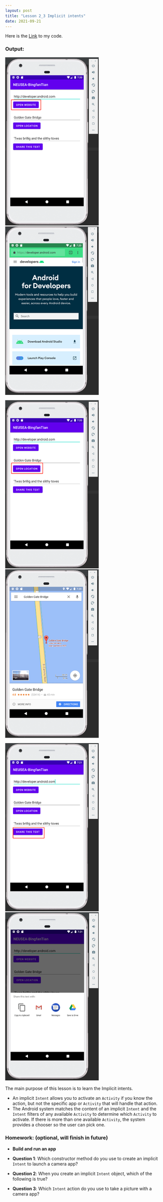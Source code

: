 ```yaml
---
layout: post
title: "Lesson 2_3 Implicit intents"
date: 2021-09-21
---
```



Here is the [Link](https://github.com/BingfanTian96/NEU_CS5520_21Fall/tree/main/lesson2_3) to my code. 

### Output:
<p float="left">
    <img src="https://raw.githubusercontent.com/BingfanTian96/NEU_CS5520_21Fall/gh-pages/res/2_3_1.png" width="300" />
    <img src="https://raw.githubusercontent.com/BingfanTian96/NEU_CS5520_21Fall/gh-pages/res/2_3_2.png" width="300" />
</p>
<p float="left">
    <img src="https://raw.githubusercontent.com/BingfanTian96/NEU_CS5520_21Fall/gh-pages/res/2_3_3.png" width="300" />
    <img src="https://raw.githubusercontent.com/BingfanTian96/NEU_CS5520_21Fall/gh-pages/res/2_3_4.png" width="300" />
</p>
<p float="left">
    <img src="https://raw.githubusercontent.com/BingfanTian96/NEU_CS5520_21Fall/gh-pages/res/2_3_5.png" width="300" />
    <img src="https://raw.githubusercontent.com/BingfanTian96/NEU_CS5520_21Fall/gh-pages/res/2_3_6.png" width="300" />
</p>

The main purpose of this lesson is to learn the Implicit intents.

- An implicit  `Intent`  allows you to activate an  `Activity`  if you know the action, but not the specific app or  `Activity`  that will handle that action.
- The Android system matches the content of an implicit  `Intent`  and the  `Intent`  filters of any available  `Activity`  to determine which  `Activity`  to activate. If there is more than one available  `Activity`, the system provides a chooser so the user can pick one.
### Homework: (optional, will finish in future)
- **Build and run an app**

- **Question 1**: Which constructor method do you use to create an implicit `Intent` to launch a camera app?
	
- **Question 2**: When you create an implicit `Intent` object, which of the following is true?
	
- **Question 3**: Which `Intent` action do you use to take a picture with a camera app?
